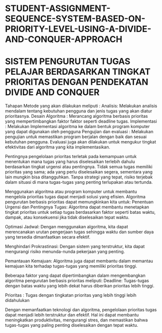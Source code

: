 # STUDENT-ASSIGNMENT-SEQUENCE-SYSTEM-BASED-ON-PRIORITY-LEVEL-USING-A-DIVIDE-AND-CONQUER-APPROACH
# SISTEM PENGURUTAN TUGAS PELAJAR BERDASARKAN TINGKAT PRIORITAS DENGAN PENDEKATAN DIVIDE AND CONQUER

Tahapan Metode yang akan dilakukan meliputi :
Analisis: Melakukan analisis mendalam tentang kebutuhan pengguna dan jenis tugas yang akan diatur prioritasnya.
Desain Algoritma : Merancang algoritma berbasis prioritas yang mempertimbangkan faktor faktor seperti deadline tugas.
Implementasi : Melakukan Implementasi algoritma ke dalam bentuk program komputer yang dapat digunakan oleh pengguna
Pengujian dan evaluasi : Melakukan pengujian untuk memastikan program berjalan dengan baik dan sesuai kebutuhan pengguna. Evaluasi juga akan dilakukan untuk mengukur tingkat efektivitas dari algoritma yang kita implementasikan.

Pentingnya pengelolaan prioritas terletak pada kemampuan untuk menentukan mana tugas yang harus diselesaikan terlebih dahulu berdasarkan tingkat urgensi atau pentingnya. Tidak semua tugas memiliki prioritas yang sama; ada yang perlu diselesaikan segera, sementara yang lain mungkin bisa ditangguhkan. Tanpa strategi yang tepat, risiko terjebak dalam situasi di mana tugas-tugas yang penting terlupakan atau tertunda.

Menggunakan algoritma atau program komputer untuk membantu mengelola prioritas tugas dapat menjadi solusi yang efisien. Algoritma pengurutan berbasis prioritas dapat memungkinkan kita untuk:
Penentuan Urgensi dan Pentingnya Tugas: Algoritma dapat membantu menetapkan tingkat prioritas untuk setiap tugas berdasarkan faktor seperti batas waktu, dampak, atau konsekuensi jika tidak diselesaikan tepat waktu.

Optimasi Jadwal: Dengan menggunakan algoritma, kita dapat merencanakan urutan pengerjaan tugas sehingga waktu dan sumber daya yang tersedia dimanfaatkan secara efektif.

Menghindari Prokrastinasi: Dengan sistem yang terstruktur, kita dapat mengurangi risiko menunda-nunda pekerjaan yang penting.

Pemantauan Kemajuan: Algoritma juga dapat membantu dalam memantau kemajuan kita terhadap tugas-tugas yang memiliki prioritas tinggi.


Beberapa faktor yang dapat dipertimbangkan dalam mengembangkan algoritma pengurutan berbasis prioritas meliputi:
Deadline: Tugas-tugas dengan batas waktu yang lebih dekat harus diberikan prioritas lebih tinggi.

Prioritas : Tugas dengan tingkatan prioritas yang lebih tinggi lebih didahulukan

Dengan memanfaatkan teknologi dan algoritma, pengelolaan prioritas tugas dapat menjadi lebih terstruktur dan efektif. Hal ini dapat membantu meningkatkan produktivitas, mengurangi stres, dan memastikan bahwa tugas-tugas yang paling penting diselesaikan dengan tepat waktu.
